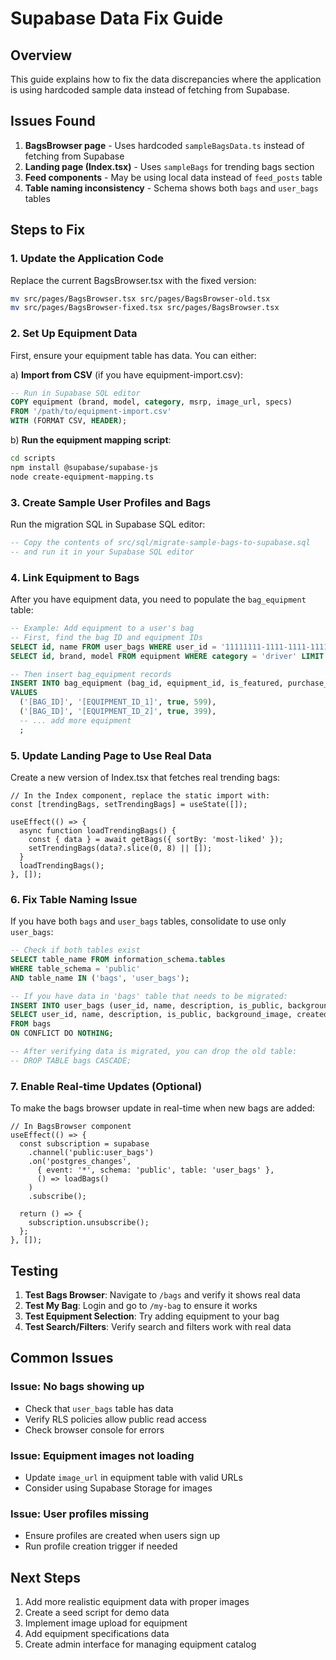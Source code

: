 # Supabase Data Fix Guide

## Overview
This guide explains how to fix the data discrepancies where the application is using hardcoded sample data instead of fetching from Supabase.

## Issues Found

1. **BagsBrowser page** - Uses hardcoded `sampleBagsData.ts` instead of fetching from Supabase
2. **Landing page (Index.tsx)** - Uses `sampleBags` for trending bags section
3. **Feed components** - May be using local data instead of `feed_posts` table
4. **Table naming inconsistency** - Schema shows both `bags` and `user_bags` tables

## Steps to Fix

### 1. Update the Application Code

Replace the current BagsBrowser.tsx with the fixed version:
```bash
mv src/pages/BagsBrowser.tsx src/pages/BagsBrowser-old.tsx
mv src/pages/BagsBrowser-fixed.tsx src/pages/BagsBrowser.tsx
```

### 2. Set Up Equipment Data

First, ensure your equipment table has data. You can either:

a) **Import from CSV** (if you have equipment-import.csv):
```sql
-- Run in Supabase SQL editor
COPY equipment (brand, model, category, msrp, image_url, specs)
FROM '/path/to/equipment-import.csv'
WITH (FORMAT CSV, HEADER);
```

b) **Run the equipment mapping script**:
```bash
cd scripts
npm install @supabase/supabase-js
node create-equipment-mapping.ts
```

### 3. Create Sample User Profiles and Bags

Run the migration SQL in Supabase SQL editor:
```sql
-- Copy the contents of src/sql/migrate-sample-bags-to-supabase.sql
-- and run it in your Supabase SQL editor
```

### 4. Link Equipment to Bags

After you have equipment data, you need to populate the `bag_equipment` table:

```sql
-- Example: Add equipment to a user's bag
-- First, find the bag ID and equipment IDs
SELECT id, name FROM user_bags WHERE user_id = '11111111-1111-1111-1111-111111111111';
SELECT id, brand, model FROM equipment WHERE category = 'driver' LIMIT 5;

-- Then insert bag_equipment records
INSERT INTO bag_equipment (bag_id, equipment_id, is_featured, purchase_price)
VALUES 
  ('[BAG_ID]', '[EQUIPMENT_ID_1]', true, 599),
  ('[BAG_ID]', '[EQUIPMENT_ID_2]', true, 399),
  -- ... add more equipment
  ;
```

### 5. Update Landing Page to Use Real Data

Create a new version of Index.tsx that fetches real trending bags:

```tsx
// In the Index component, replace the static import with:
const [trendingBags, setTrendingBags] = useState([]);

useEffect(() => {
  async function loadTrendingBags() {
    const { data } = await getBags({ sortBy: 'most-liked' });
    setTrendingBags(data?.slice(0, 8) || []);
  }
  loadTrendingBags();
}, []);
```

### 6. Fix Table Naming Issue

If you have both `bags` and `user_bags` tables, consolidate to use only `user_bags`:

```sql
-- Check if both tables exist
SELECT table_name FROM information_schema.tables 
WHERE table_schema = 'public' 
AND table_name IN ('bags', 'user_bags');

-- If you have data in 'bags' table that needs to be migrated:
INSERT INTO user_bags (user_id, name, description, is_public, background_image, created_at, updated_at)
SELECT user_id, name, description, is_public, background_image, created_at, updated_at
FROM bags
ON CONFLICT DO NOTHING;

-- After verifying data is migrated, you can drop the old table:
-- DROP TABLE bags CASCADE;
```

### 7. Enable Real-time Updates (Optional)

To make the bags browser update in real-time when new bags are added:

```tsx
// In BagsBrowser component
useEffect(() => {
  const subscription = supabase
    .channel('public:user_bags')
    .on('postgres_changes', 
      { event: '*', schema: 'public', table: 'user_bags' },
      () => loadBags()
    )
    .subscribe();

  return () => {
    subscription.unsubscribe();
  };
}, []);
```

## Testing

1. **Test Bags Browser**: Navigate to `/bags` and verify it shows real data
2. **Test My Bag**: Login and go to `/my-bag` to ensure it works
3. **Test Equipment Selection**: Try adding equipment to your bag
4. **Test Search/Filters**: Verify search and filters work with real data

## Common Issues

### Issue: No bags showing up
- Check that `user_bags` table has data
- Verify RLS policies allow public read access
- Check browser console for errors

### Issue: Equipment images not loading
- Update `image_url` in equipment table with valid URLs
- Consider using Supabase Storage for images

### Issue: User profiles missing
- Ensure profiles are created when users sign up
- Run profile creation trigger if needed

## Next Steps

1. Add more realistic equipment data with proper images
2. Create a seed script for demo data
3. Implement image upload for equipment
4. Add equipment specifications data
5. Create admin interface for managing equipment catalog